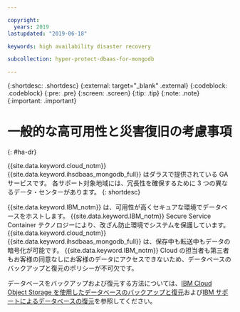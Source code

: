 ```yaml
---

copyright:
  years: 2019
lastupdated: "2019-06-18"

keywords: high availability disaster recovery

subcollection: hyper-protect-dbaas-for-mongodb

---
```


{:shortdesc: .shortdesc}
{:external: target="_blank" .external}
{:codeblock: .codeblock}
{:pre: .pre}
{:screen: .screen}
{:tip: .tip}
{:note: .note}
{:important: .important}

# 一般的な高可用性と災害復旧の考慮事項
{: #ha-dr}

{{site.data.keyword.cloud_notm}} {{site.data.keyword.ihsdbaas_mongodb_full}} はダラスで提供されている GA サービスです。 各サポート対象地域には、冗長性を確保するために 3 つの異なるデータ・センターがあります。
{: shortdesc}

{{site.data.keyword.IBM_notm}} は、可用性が高くセキュアな環境でデータベースをホストします。 {{site.data.keyword.IBM_notm}} Secure Service Container テクノロジーにより、改ざん防止環境でシステムを保護しています。 {{site.data.keyword.cloud_notm}} {{site.data.keyword.ihsdbaas_mongodb_full}} は、保存中も転送中もデータの暗号化が可能です。 {{site.data.keyword.IBM_notm}} Cloud の担当者も第三者もお客様の同意なしにお客様のデータにアクセスできないため、データベースのバックアップと復元のポリシーが不可欠です。

データベースをバックアップおよび復元する方法については、[IBM Cloud Object Storage を使用したデータベースのバックアップと復元](/docs/services/hyper-protect-dbaas-for-mongodb?topic=hyper-protect-dbaas-for-mongodb-backup_mongodb_databases)および[IBM サポートによるデータベースの復元](/docs/services/hyper-protect-dbaas-for-mongodb?topic=hyper-protect-dbaas-for-mongodb-restore_mongodb_databases)を参照してください。
